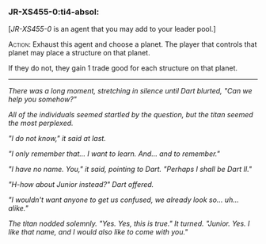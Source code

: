 ### **JR-XS455-0**:ti4-absol:

[_JR-XS455-0_ is an agent that you may add to your leader pool.]

<span style="font-variant:small-caps;">Action</span>: Exhaust this agent and choose a planet. 
The player that controls that planet may place a structure on that planet.

If they do not, they gain 1 trade good for each structure on that planet.

---

*There was a long moment, stretching in silence until Dart blurted, "Can we help you somehow?"*

*All of the individuals seemed startled by the question, but the titan seemed the most perplexed.*

*"I do not know," it said at last.*

*"I only remember that... I want to learn.  And... and to remember."*

*"I have no name. You," it said, pointing to Dart. "Perhaps I shall be Dart II."*

*"H-how about Junior instead?" Dart offered.*

*"I wouldn't want anyone to get us confused, we already look so... uh... alike."*

*The titan nodded solemnly.
"Yes. Yes, this is true." It turned.
"Junior. Yes. I like that name, and I would also like to come with you."*
